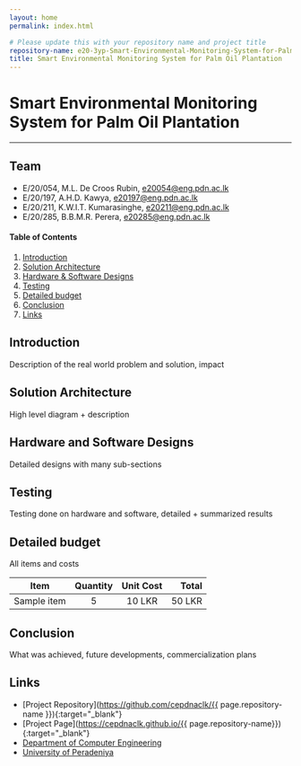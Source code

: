 ```yaml
---
layout: home
permalink: index.html

# Please update this with your repository name and project title
repository-name: e20-3yp-Smart-Environmental-Monitoring-System-for-Palm-Oil-Plantation
title: Smart Environmental Monitoring System for Palm Oil Plantation
---
```


[comment]: # "This is the standard layout for the project, but you can clean this and use your own template"

# Smart Environmental Monitoring System for Palm Oil Plantation

---

## Team
- E/20/054, M.L. De Croos Rubin,     e20054@eng.pdn.ac.lk <br>
- E/20/197,  A.H.D. Kawya,           e20197@eng.pdn.ac.lk <br>
- E/20/211,  K.W.I.T. Kumarasinghe,  e20211@eng.pdn.ac.lk <br>
- E/20/285, B.B.M.R. Perera,         e20285@eng.pdn.ac.lk <br>

<!-- Image (photo/drawing of the final hardware) should be here -->

<!-- This is a sample image, to show how to add images to your page. To learn more options, please refer [this](https://projects.ce.pdn.ac.lk/docs/faq/how-to-add-an-image/) -->

<!-- ![Sample Image](./images/sample.png) -->

#### Table of Contents
1. [Introduction](#introduction)
2. [Solution Architecture](#solution-architecture )
3. [Hardware & Software Designs](#hardware-and-software-designs)
4. [Testing](#testing)
5. [Detailed budget](#detailed-budget)
6. [Conclusion](#conclusion)
7. [Links](#links)

## Introduction

Description of the real world problem and solution, impact


## Solution Architecture

High level diagram + description

## Hardware and Software Designs

Detailed designs with many sub-sections

## Testing

Testing done on hardware and software, detailed + summarized results

## Detailed budget

All items and costs

| Item          | Quantity  | Unit Cost  | Total  |
| ------------- |:---------:|:----------:|-------:|
| Sample item   | 5         | 10 LKR     | 50 LKR |

## Conclusion

What was achieved, future developments, commercialization plans

## Links

- [Project Repository](https://github.com/cepdnaclk/{{ page.repository-name }}){:target="_blank"}
- [Project Page](https://cepdnaclk.github.io/{{ page.repository-name}}){:target="_blank"}
- [Department of Computer Engineering](http://www.ce.pdn.ac.lk/)
- [University of Peradeniya](https://eng.pdn.ac.lk/)

[//]: # (Please refer this to learn more about Markdown syntax)
[//]: # (https://github.com/adam-p/markdown-here/wiki/Markdown-Cheatsheet)
